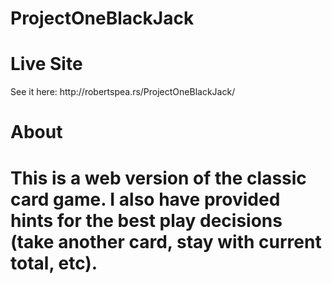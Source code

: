# ProjectOneBlackJack

<h1>Live Site</h1>
See it here: http://robertspea.rs/ProjectOneBlackJack/

<h1>About<h1>
<p>This is a web version of the classic card game.
I also have provided hints for the best play decisions (take another card, stay with current total, etc).</p>
